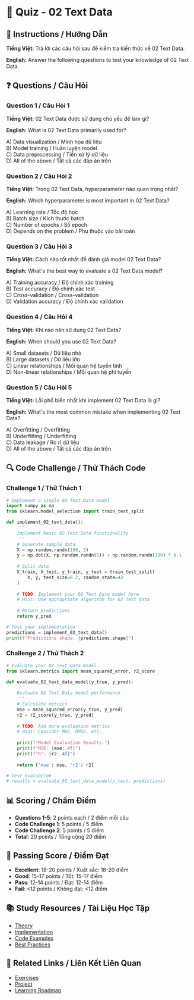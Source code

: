 # 🧠 Quiz - 02 Text Data

## 📝 Instructions / Hướng Dẫn

**Tiếng Việt:** Trả lời các câu hỏi sau để kiểm tra kiến thức về 02 Text Data.

**English:** Answer the following questions to test your knowledge of 02 Text Data.

## ❓ Questions / Câu Hỏi

### Question 1 / Câu Hỏi 1
**Tiếng Việt:** 02 Text Data được sử dụng chủ yếu để làm gì?

**English:** What is 02 Text Data primarily used for?

A) Data visualization / Minh họa dữ liệu  
B) Model training / Huấn luyện model  
C) Data preprocessing / Tiền xử lý dữ liệu  
D) All of the above / Tất cả các đáp án trên

### Question 2 / Câu Hỏi 2
**Tiếng Việt:** Trong 02 Text Data, hyperparameter nào quan trọng nhất?

**English:** Which hyperparameter is most important in 02 Text Data?

A) Learning rate / Tốc độ học  
B) Batch size / Kích thước batch  
C) Number of epochs / Số epoch  
D) Depends on the problem / Phụ thuộc vào bài toán

### Question 3 / Câu Hỏi 3
**Tiếng Việt:** Cách nào tốt nhất để đánh giá model 02 Text Data?

**English:** What's the best way to evaluate a 02 Text Data model?

A) Training accuracy / Độ chính xác training  
B) Test accuracy / Độ chính xác test  
C) Cross-validation / Cross-validation  
D) Validation accuracy / Độ chính xác validation

### Question 4 / Câu Hỏi 4
**Tiếng Việt:** Khi nào nên sử dụng 02 Text Data?

**English:** When should you use 02 Text Data?

A) Small datasets / Dữ liệu nhỏ  
B) Large datasets / Dữ liệu lớn  
C) Linear relationships / Mối quan hệ tuyến tính  
D) Non-linear relationships / Mối quan hệ phi tuyến

### Question 5 / Câu Hỏi 5
**Tiếng Việt:** Lỗi phổ biến nhất khi implement 02 Text Data là gì?

**English:** What's the most common mistake when implementing 02 Text Data?

A) Overfitting / Overfitting  
B) Underfitting / Underfitting  
C) Data leakage / Rò rỉ dữ liệu  
D) All of the above / Tất cả các đáp án trên

## 🔍 Code Challenge / Thử Thách Code

### Challenge 1 / Thử Thách 1
```python
# Implement a simple 02 Text Data model
import numpy as np
from sklearn.model_selection import train_test_split

def implement_02_text_data():
    '''
    Implement basic 02 Text Data functionality
    '''
    # Generate sample data
    X = np.random.randn(100, 5)
    y = np.dot(X, np.random.randn(5)) + np.random.randn(100) * 0.1
    
    # Split data
    X_train, X_test, y_train, y_test = train_test_split(
        X, y, test_size=0.2, random_state=42
    )
    
    # TODO: Implement your 02 Text Data model here
    # Hint: Use appropriate algorithm for 02 Text Data
    
    # Return predictions
    return y_pred

# Test your implementation
predictions = implement_02_text_data()
print(f"Predictions shape: {predictions.shape}")
```

### Challenge 2 / Thử Thách 2
```python
# Evaluate your 02 Text Data model
from sklearn.metrics import mean_squared_error, r2_score

def evaluate_02_text_data_model(y_true, y_pred):
    '''
    Evaluate 02 Text Data model performance
    '''
    # Calculate metrics
    mse = mean_squared_error(y_true, y_pred)
    r2 = r2_score(y_true, y_pred)
    
    # TODO: Add more evaluation metrics
    # Hint: Consider MAE, RMSE, etc.
    
    print(f"Model Evaluation Results:")
    print(f"MSE: {mse:.4f}")
    print(f"R²: {r2:.4f}")
    
    return {'mse': mse, 'r2': r2}

# Test evaluation
# results = evaluate_02_text_data_model(y_test, predictions)
```

## 📊 Scoring / Chấm Điểm

- **Questions 1-5**: 2 points each / 2 điểm mỗi câu
- **Code Challenge 1**: 5 points / 5 điểm
- **Code Challenge 2**: 5 points / 5 điểm
- **Total**: 20 points / Tổng cộng 20 điểm

## 🎯 Passing Score / Điểm Đạt

- **Excellent**: 18-20 points / Xuất sắc: 18-20 điểm
- **Good**: 15-17 points / Tốt: 15-17 điểm  
- **Pass**: 12-14 points / Đạt: 12-14 điểm
- **Fail**: <12 points / Không đạt: <12 điểm

## 📚 Study Resources / Tài Liệu Học Tập

- [Theory](./THEORY_02_text_data.md)
- [Implementation](./IMPLEMENTATION_02_text_data.md)
- [Code Examples](./CODE_EXAMPLES_02_text_data.md)
- [Best Practices](./BEST_PRACTICES_02_text_data.md)

## 🔗 Related Links / Liên Kết Liên Quan

- [Exercises](./EXERCISES_02_text_data.md)
- [Project](./PROJECT_02_text_data.md)
- [Learning Roadmap](./LEARNING_ROADMAP_02_text_data.md)
